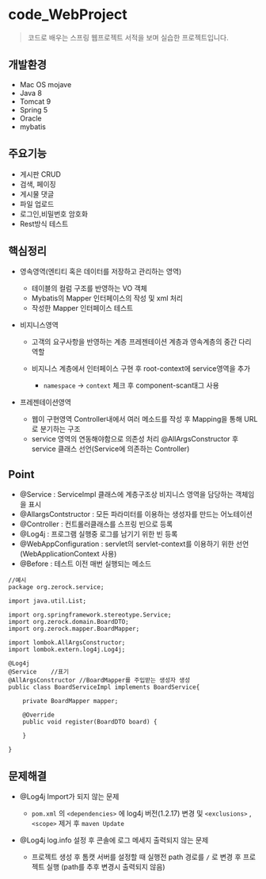 # code_WebProject
>  코드로 배우는 스프링 웹프로젝트 서적을 보며 실습한 프로젝트입니다.



## 개발환경

- Mac OS mojave
- Java 8
- Tomcat 9
- Spring 5
- Oracle
- mybatis

## 주요기능

- 게시판 CRUD
- 검색, 페이징
- 게시물 댓글
- 파일 업로드
- 로그인,비밀번호 암호화
- Rest방식 테스트



## 핵심정리

- 영속영역(엔티티 혹은 데이터를 저장하고 관리하는 영역)
  - 테이블의 컬럼 구조를 반영하는 VO 객체
  - Mybatis의 Mapper 인터페이스의 작성 및 xml 처리
  - 작성한 Mapper 인터페이스 테스트

- 비지니스영역

  - 고객의 요구사항을 반영하는 계층 프레젠테이션 계층과 영속계층의 중간 다리역할

  - 비지니스 계층에서 인터페이스 구현 후 root-context에 service영역을 추가 

    - `namespace` -> `context` 체크 후 component-scan태그 사용

    

- 프레젠테이션영역
  
  -  웹이 구현영역 Controller내에서 여러 메소드를 작성 후 Mapping을 통해 URL로 분기하는 구조
  -  service 영역의 연동해야함으로 의존성 처리 @AllArgsConstructor 후 service 클래스 선언(Service에 의존하는 Controller)



## Point

- @Service : ServiceImpl 클래스에 계층구조상 비지니스 영역을 담당하는 객체임을 표시
- @AllargsContstructor : 모든 파라미터를 이용하는 생성자를 만드는 어노테이션
- @Controller : 컨트롤러클래스를 스프링 빈으로 등록
- @Log4j : 프로그램 실행중 로그를 남기기 위한 빈 등록
- @WebAppConfiguration : servlet의 servlet-context를 이용하기 위한 선언(WebApplicationContext 사용)
- @Before : 테스트 이전 매번 실행되는 메소드

```
//예시
package org.zerock.service;

import java.util.List;

import org.springframework.stereotype.Service;
import org.zerock.domain.BoardDTO;
import org.zerock.mapper.BoardMapper;

import lombok.AllArgsConstructor;
import lombok.extern.log4j.Log4j;

@Log4j
@Service	//표기 
@AllArgsConstructor	//BoardMapper를 주입받는 생성자 생성
public class BoardServiceImpl implements BoardService{

	private BoardMapper mapper;
	
	@Override
	public void register(BoardDTO board) {
		
	}

}

```





## 문제해결

- @Log4j Import가 되지 않는 문제

  - `pom.xml` 의 `<dependencies>` 에 log4j 버전(1.2.17) 변경 및 `<exclusions>` , `<scope>` 제거 후 `maven Update`

- @Log4j  log.info 설정 후 콘솔에 로그 메세지 출력되지 않는 문제

  - 프로젝트 생성 후 톰캣 서버를 설정할 때 실행전  path 경로를 `/` 로 변경 후 프로젝트 실행 (path를 추후 변경시 출력되지 않음)

  